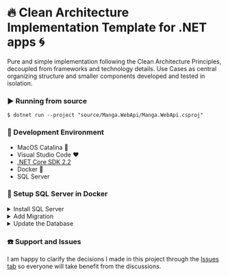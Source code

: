 # :fire: Clean Architecture Implementation Template for .NET apps :cyclone:
Pure and simple implementation following the Clean Architecture Principles, decoupled from frameworks and technology details. Use Cases as central organizing structure and smaller components developed and tested in isolation.

### :arrow_forward: Running from source

```
$ dotnet run --project "source/Manga.WebApi/Manga.WebApi.csproj"
```

### :checkered_flag: Development Environment

* MacOS Catalina :apple:
* Visual Studio Code :heart:
* [.NET Core SDK 2.2](https://www.microsoft.com/net/download/dotnet-core/2.2)
* Docker :whale:
* SQL Server

### :floppy_disk: Setup SQL Server in Docker

<details><summary>Install SQL Server</summary>
<p>

To spin up a SQL Server in a docker container using the connection string `Server=localhost;User Id=sa;Password=<YourNewStrong!Passw0rd>;` run the following command:

```sh
$ ./source/scripts/sql-docker-up.sh
```

</p>
</details>

<details><summary>Add Migration</summary>
<p>

Run the EF Tool to add a migration to the `Manga.Infrastructure` project.

```sh
$ dotnet ef migrations add "InitialCreate" -o "EntityFrameworkDataAccess/Migrations" --project source/Manga.Infrastructure --startup-project source/Manga.WebApi
```

</p>
</details>

<details><summary>Update the Database</summary>
<p>

Generate tables and seed the database via Entity Framework Tool:

```sh
dotnet ef database update --project source/Manga.Infrastructure --startup-project source/Manga.WebApi
```

</p>
</details>

### :telephone: Support and Issues

I am happy to clarify the decisions I made in this project through the [Issues tab](https://github.com/ivanpaulovich/clean-architecture-manga/issues) so everyone will take benefit from the discussions.
